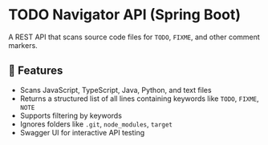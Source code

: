 # TODO Navigator API (Spring Boot)

A REST API that scans source code files for `TODO`, `FIXME`, and other comment markers.

## 🔧 Features

- Scans JavaScript, TypeScript, Java, Python, and text files
- Returns a structured list of all lines containing keywords like `TODO`, `FIXME`, `NOTE`
- Supports filtering by keywords
- Ignores folders like `.git`, `node_modules`, `target`
- Swagger UI for interactive API testing

